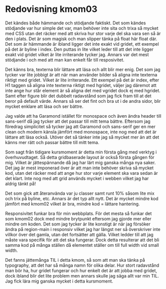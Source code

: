 ---
---
Redovisning kmom03
=========================

Det kändes både hämmande och stödjande faktiskt. Det som kändes stödjande var hur simple det var, man behöver inte sita och trixa så mycket med CSS utan det räcker med att skriva hur stor varje del ska vara sen så är den i plats. Det är som magisk och man slipper tänka på float här float där. Det som är hämmande är ibland ligger det inte exakt vid gridet, ett exempel på det är byline i index. Den puttas in lite vilket leder till att det inte ligger exakt vid gridet vilket är lite irriterande tycker jag. Annars var det mest stödjande i och med att man kan enkelt får till resposivitet.

Det känns bra, texterna blir lättare att läsa och allt blir mer enig. Det som jag tycker var lite jobbigt är att när man använder bilder så aligna inte texterna riktigt med gridet. Vilket är lite irriterande. Ett exempel på det är index, efter H1 taggen så aligna inte texterna riktigt med hgridet, väljer jag däremot att inte ange hur står element är så aligna det med vgridet dock ej med hgridet. Samt efter figure blir det dubbelt radavstånd som jag fick fram till at det beror på default värde. Annars så ser det fint och bra ut i de andra sidor, blir mycket enklare att läsa och ser bättre.

Jag valde att ha Garamond istället för monospace och även ändra header till sans-serif då jag tycker att det passar till mitt tema bättre. Eftersom jag föredrag simplicitet så tycker jag att Garamond och sans-serif ger en mer clean och modern känsla jämfört med monospace, inte nog med att det är lättare att läsa också. Utöver det så tänker inte jag så mycket mer än att det känns mer rätt och passar bättre till mitt tema.

Som sagt från tidigare kursmoment är detta min första gång med verktyg i överhuvudtaget. Så detta gridbaserade layout är också första gången för mig. Vilket är jättespännande då jag har lärt mig ganska många nya saker. Det jag är mest imponerad över är att man inte behöver skriva så mycket kod, utan det räcker med att ange hur stor varje element ska vara sedan är det klart. Inte nog med att grid används mycket i webben vilket jag har aldrig tänkt på!

Det som gick att återanvända var ju classer samt runt 10% såsom lite mix och trix på byline, etc. Annars är det typ allt nytt. Det är mycket mindre kod jämfört med kmom02 vilket är bra, mindre kod = lättare hantering.

Responsivitet funkar bra för min webbplats. För det mesta så funkar det som kmom02 dock med mindre brytpunkt eftersom jag gjorde mer eller mindre om koden. Det som jag tycker är lite konstigt är när jag försöker ändra på region-main i responsiv vilket jag har längst ner så överskriver inte villkor över det gamla, utan det fortsätter att gälla. Vilket ledder till att jag måste vara specifik för att det ska fungerar. Dock detta resulterar att det bli samma kod på många ställen då elementet ställer om till full width vid small width.

Det fanns jättemånga TIL i detta kmom, så som att man ska tänka på typography, att det har så många namn för olika delar. Hur stort radavstånd man bör ha, hur gridet fungerar och hur enkelt det är att jobba med gridet, dock ibland blir det lite problem men annars skulle jag säga allt var min TIL. Jag fick lära mig ganska mycket i detta kursmoment.